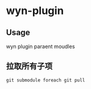 # wyn-plugin

## Usage

wyn plugin paraent moudles

## 拉取所有子项

```git
git submodule foreach git pull
```